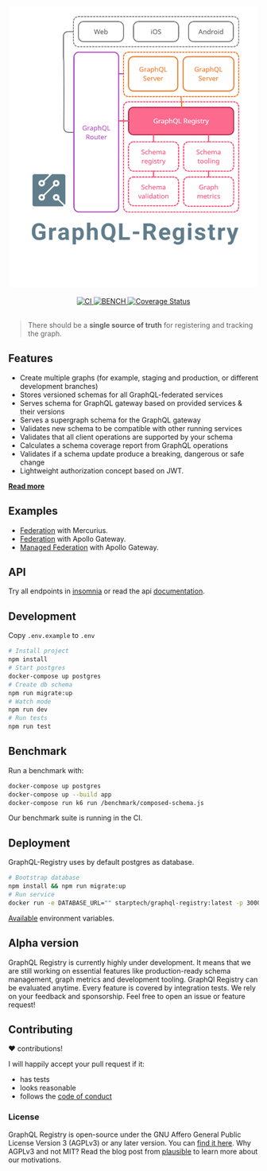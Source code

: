 <div align="center">
  <img src="./docs/logo-usecases.png" alt="graphql-registry" width="700" />
</div>

<br>

<div align="center">
  <a href="https://github.com/StarpTech/graphql-registry/actions?query=workflow%3ACI">
    <img src="https://github.com/StarpTech/graphql-registry/actions/workflows/ci.yml/badge.svg" alt="CI" />
  </a>
  <a href="https://github.com/StarpTech/graphql-registry/actions?query=workflow%3ABENCH">
    <img src="https://github.com/StarpTech/graphql-registry/actions/workflows/bench.yml/badge.svg" alt="BENCH" />
  </a>
  <a href='https://coveralls.io/github/StarpTech/graphql-registry?branch=main'><img src='https://coveralls.io/repos/github/StarpTech/graphql-registry/badge.svg?branch=main' alt='Coverage Status' /></a>
</div>

<br/>

> There should be a **single source of truth** for registering and tracking the graph.

## Features

- Create multiple graphs (for example, staging and production, or different development branches)
- Stores versioned schemas for all GraphQL-federated services
- Serves schema for GraphQL gateway based on provided services & their versions
- Serves a supergraph schema for the GraphQL gateway
- Validates new schema to be compatible with other running services
- Validates that all client operations are supported by your schema
- Calculates a schema coverage report from GraphQL operations
- Validates if a schema update produce a breaking, dangerous or safe change
- Lightweight authorization concept based on JWT.

[**Read more**](https://principledgraphql.com/integrity#3-track-the-schema-in-a-registry)

## Examples

- [Federation](./examples/mercurius-federation) with Mercurius.
- [Federation](./examples/apollo-federation) with Apollo Gateway.
- [Managed Federation](./examples/apollo-managed-federation) with Apollo Gateway.

## API

Try all endpoints in [insomnia](https://insomnia.rest/run/?label=GraphQL%20Registry&uri=https%3A%2F%2Fraw.githubusercontent.com%2FStarpTech%2Fgraphql-registry%2Fmain%2Finsomnia.json) or read the api [documentation](./docs/api.md).

## Development

Copy `.env.example` to `.env`

```sh
# Install project
npm install
# Start postgres
docker-compose up postgres
# Create db schema
npm run migrate:up
# Watch mode
npm run dev
# Run tests
npm run test
```

## Benchmark

Run a benchmark with:

```sh
docker-compose up postgres
docker-compose up --build app
docker-compose run k6 run /benchmark/composed-schema.js
```

Our benchmark suite is running in the CI.

## Deployment

GraphQL-Registry uses by default postgres as database.

```sh
# Bootstrap database
npm install && npm run migrate:up
# Run service
docker run -e DATABASE_URL="" starptech/graphql-registry:latest -p 3000:3000
```

[Available](/src/core/env.schema.ts) environment variables.

## Alpha version

GraphQL Registry is currently highly under development. It means that we are still working on essential features like production-ready schema management, graph metrics and development tooling. GraphQl Registry can be evaluated anytime. Every feature is covered by integration tests. We rely on your feedback and sponsorship. Feel free to open an issue or feature request!

## Contributing

❤️ contributions!

I will happily accept your pull request if it:

- has tests
- looks reasonable
- follows the [code of conduct](./CODE_OF_CONDUCT.md)

### License

GraphQL Registry is open-source under the GNU Affero General Public License Version 3 (AGPLv3) or any later version. You can [find it here](LICENSE).
Why AGPLv3 and not MIT? Read the blog post from [plausible](https://plausible.io/blog/open-source-licenses) to learn more about our motivations.
